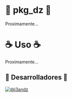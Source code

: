 # 🧪 pkg_dz 🧪

Proximamente...

# ☕️ Uso ☕️

Proximamente...

## 🚀 Desarrolladores 🚀
[![@j3andz](https://img.shields.io/badge/GitHub-j3andz-000?style=for-the-badge&logo=github&logoColor=white)](https://github.com/j3andz)

